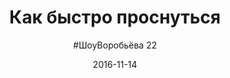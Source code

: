 ---
title: "Как быстро проснуться"
layout: show
video: "5m8q1ln1d0c"
description: "Что я делаю, когда заспанный, а надо писать видео"
date: "2016-11-14"
episode: 22
picture: show/22.jpg
exportlogo: show/export/22.jpg
subtitle: '#ШоуВоробьёва 22'
---